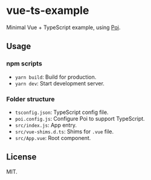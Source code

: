 # vue-ts-example

Minimal Vue + TypeScript example, using [Poi](https://github.com/egoist/poi).

## Usage

### npm scripts

- `yarn build`: Build for production.
- `yarn dev`: Start development server.

### Folder structure

- `tsconfig.json`: TypeScript config file.
- `poi.config.js`: Configure Poi to support TypeScript.
- `src/index.js`: App entry.
- `src/vue-shims.d.ts`: Shims for `.vue` file.
- `src/App.vue`: Root component.

## License

MIT.